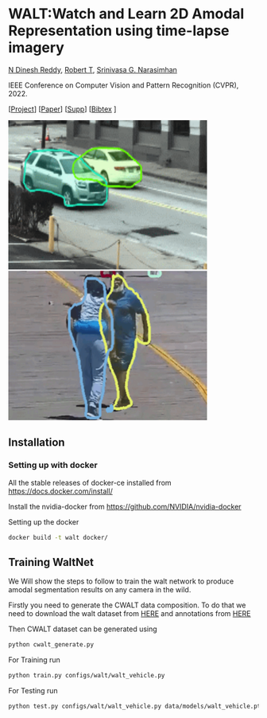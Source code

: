 WALT:Watch and Learn 2D Amodal Representation using time-lapse imagery
======================

[N Dinesh Reddy](http://cs.cmu.edu/~dnarapur), [Robert T](http://cs.cmu.edu/~mvo), [Srinivasa G. Narasimhan](http://www.cs.cmu.edu/~srinivas/)

IEEE Conference on Computer Vision and Pattern Recognition (CVPR), 2022. 

[[Project](https://www.cs.cmu.edu/~walt/)] [[Paper](https://openaccess.thecvf.com/content/CVPR2022/papers/Reddy_WALT_Watch_and_Learn_2D_Amodal_Representation_From_Time-Lapse_Imagery_CVPR_2022_paper.pdf)] [[Supp](https://openaccess.thecvf.com/content/CVPR2022/supplemental/Reddy_WALT_Watch_and_CVPR_2022_supplemental.zip)] [[Bibtex](http://www.cs.cmu.edu/~walt/walt.bib) ]

<img src="vis_cars.gif" width="400" height="300"/><img src="vis_people.gif" width="400" height="300"/>

## Installation

### Setting up with docker

All the stable releases of docker-ce installed from https://docs.docker.com/install/

Install the nvidia-docker from https://github.com/NVIDIA/nvidia-docker

Setting up the docker

```bash
docker build -t walt docker/
```

## Training WaltNet
We Will show the steps to follow to train the walt network to produce amodal segmentation results on any camera in the wild. 

Firstly you need to generate the CWALT data composition. To do that we need to download the walt dataset from [HERE](http://www.cs.cmu.edu/~walt/license.html) and annotations from [HERE](http://www.cs.cmu.edu/~walt/data/annotations.zip)
 
Then CWALT dataset can be generated using 
```bash
python cwalt_generate.py
```

For Training run

```bash
python train.py configs/walt/walt_vehicle.py
```

For Testing run
```bash
python test.py configs/walt/walt_vehicle.py data/models/walt_vehicle.pth
```
